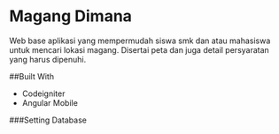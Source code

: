 # Magang Dimana
Web base aplikasi yang mempermudah siswa smk dan atau mahasiswa untuk mencari lokasi magang. Disertai peta dan juga detail persyaratan yang harus dipenuhi. 

##Built With
  - Codeigniter
  - Angular Mobile

###Setting Database
